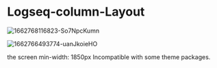# Logseq-column-Layout

![1662768116823-So7NpcKumn](https://user-images.githubusercontent.com/111847207/189483249-87505a6e-29f5-4ee5-91f7-961be542da16.png)

![1662766493774-uanJkoieHO](https://user-images.githubusercontent.com/111847207/189483251-1e3adcba-0573-462b-8a61-daa52329effd.png)


the screen min-width: 1850px
Incompatible with some theme packages.
